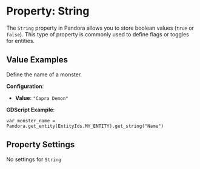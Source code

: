 # Property: String

The `String` property in Pandora allows you to store boolean values (`true` or `false`). This type of property is commonly used to define flags or toggles for entities.

## Value Examples

Define the name of a monster.

**Configuration**:
- **Value**: `"Capra Demon"`

**GDScript Example**:

```gdscript
var monster_name = Pandora.get_entity(EntityIds.MY_ENTITY).get_string("Name")
```

## Property Settings

No settings for `String`